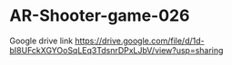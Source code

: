 # AR-Shooter-game-026
Google drive link https://drive.google.com/file/d/1d-bI8UFckXGYOoSqLEq3TdsnrDPxLJbV/view?usp=sharing

